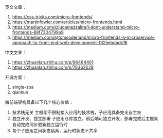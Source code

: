 

英文文章：  
1. https://css-tricks.com/micro-frontends/
2. https://martinfowler.com/articles/micro-frontends.html   
3. https://medium.com/@lucamezzalira/i-dont-understand-micro-frontends-88f7304799a9
4. https://medium.com/@tomsoderlund/micro-frontends-a-microservice-approach-to-front-end-web-development-f325ebdadc16   


中文文章：
1. https://zhuanlan.zhihu.com/p/96464401    
2. https://zhuanlan.zhihu.com/p/78362028    


开源方案：
1. single-spa
2. qiankun  


微前端架构具备以下几个核心价值：
1. 技术栈无关 主框架不限制接入应用的技术栈，子应用具备完全自主权
2. 独立开发、独立部署 子应用仓库独立，前后端可独立开发，部署完成后主框架自动完成同步更新独立运行时 
3. 每个子应用之间状态隔离，运行时状态不共享





